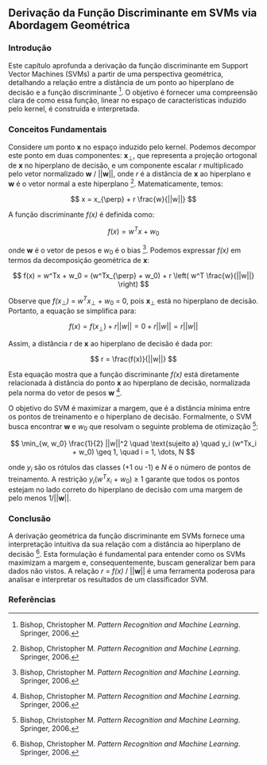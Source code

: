 ## Derivação da Função Discriminante em SVMs via Abordagem Geométrica

### Introdução
Este capítulo aprofunda a derivação da função discriminante em Support Vector Machines (SVMs) a partir de uma perspectiva geométrica, detalhando a relação entre a distância de um ponto ao hiperplano de decisão e a função discriminante [^501]. O objetivo é fornecer uma compreensão clara de como essa função, linear no espaço de características induzido pelo kernel, é construída e interpretada.

### Conceitos Fundamentais
Considere um ponto **x** no espaço induzido pelo kernel. Podemos decompor este ponto em duas componentes: **x**<sub>⊥</sub>, que representa a projeção ortogonal de **x** no hiperplano de decisão, e um componente escalar *r* multiplicado pelo vetor normalizado **w** / ||**w**||, onde *r* é a distância de **x** ao hiperplano e **w** é o vetor normal a este hiperplano [^501]. Matematicamente, temos:

$$ x = x_{\perp} + r \frac{w}{||w||} $$

A função discriminante *f(x)* é definida como:

$$ f(x) = w^Tx + w_0 $$

onde **w** é o vetor de pesos e *w*<sub>0</sub> é o bias [^501]. Podemos expressar *f(x)* em termos da decomposição geométrica de **x**:

$$ f(x) = w^Tx + w_0 = (w^Tx_{\perp} + w_0) + r \left( w^T \frac{w}{||w||} \right) $$

Observe que *f(x*<sub>⊥</sub>*)* = *w<sup>T</sup>x*<sub>⊥</sub> + *w*<sub>0</sub> = 0, pois **x**<sub>⊥</sub> está no hiperplano de decisão. Portanto, a equação se simplifica para:

$$ f(x) = f(x_{\perp}) + r ||w|| = 0 + r ||w|| = r ||w|| $$

Assim, a distância *r* de **x** ao hiperplano de decisão é dada por:

$$ r = \frac{f(x)}{||w||} $$

Esta equação mostra que a função discriminante *f(x)* está diretamente relacionada à distância do ponto **x** ao hiperplano de decisão, normalizada pela norma do vetor de pesos **w** [^501].

O objetivo do SVM é maximizar a margem, que é a distância mínima entre os pontos de treinamento e o hiperplano de decisão. Formalmente, o SVM busca encontrar **w** e *w*<sub>0</sub> que resolvam o seguinte problema de otimização [^501]:

$$ \min_{w, w_0} \frac{1}{2} ||w||^2 \quad \text{sujeito a} \quad y_i (w^Tx_i + w_0) \geq 1, \quad i = 1, \dots, N $$

onde *y<sub>i</sub>* são os rótulos das classes (+1 ou -1) e *N* é o número de pontos de treinamento. A restrição *y<sub>i</sub>*(*w<sup>T</sup>x<sub>i</sub>* + *w*<sub>0</sub>) ≥ 1 garante que todos os pontos estejam no lado correto do hiperplano de decisão com uma margem de pelo menos 1/||**w**||.

### Conclusão
A derivação geométrica da função discriminante em SVMs fornece uma interpretação intuitiva da sua relação com a distância ao hiperplano de decisão [^501]. Esta formulação é fundamental para entender como os SVMs maximizam a margem e, consequentemente, buscam generalizar bem para dados não vistos. A relação *r* = *f(x)* / ||**w**|| é uma ferramenta poderosa para analisar e interpretar os resultados de um classificador SVM.
### Referências
[^501]: Bishop, Christopher M. *Pattern Recognition and Machine Learning*. Springer, 2006.
<!-- END -->